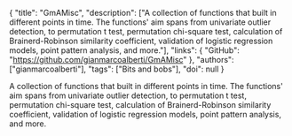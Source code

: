 {
  "title": "GmAMisc",
  "description": ["A collection of functions that built in different points in time. The functions' aim spans from univariate outlier detection, to permutation t test, permutation chi-square test, calculation of Brainerd-Robinson similarity coefficient, validation of logistic regression models, point pattern analysis, and more."],
  "links": {
    "GitHub": "https://github.com/gianmarcoalberti/GmAMisc"
  },
  "authors": ["gianmarcoalberti"],
  "tags": ["Bits and bobs"],
  "doi": null
}

<!-- Generated by csv2md.R – do not edit by hand -->

A collection of functions that built in different points in time. The functions' aim spans from univariate outlier detection, to permutation t test, permutation chi-square test, calculation of Brainerd-Robinson similarity coefficient, validation of logistic regression models, point pattern analysis, and more.